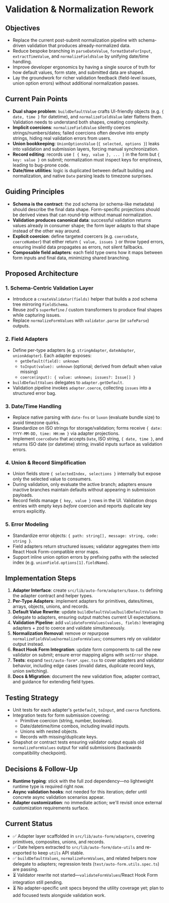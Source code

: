 # Validation & Normalization Rework

## Objectives

- Replace the current post-submit normalization pipeline with schema-driven validation that produces already-normalized data.
- Reduce bespoke branching in `parseDateValue`, `formatDateForInput`, `extractTimeValue`, and `normalizeFieldValue` by unifying date/time handling.
- Improve developer ergonomics by having a single source of truth for how default values, form state, and submitted data are shaped.
- Lay the groundwork for richer validation feedback (field-level issues, union option errors) without additional normalization passes.

## Current Pain Points

- **Dual shape problem**: `buildDefaultValue` crafts UI-friendly objects (e.g. `{ date, time }` for datetime), and `normalizeFieldValue` later flattens them. Validation needs to understand both shapes, creating complexity.
- **Implicit coercions**: `normalizeFieldValue` silently coerces strings/numbers/dates; failed coercions often devolve into empty strings, hiding real validation errors from users.
- **Union bookkeeping**: `UnionOptionsValue` (`{ selected, options }`) leaks into validation and submission layers, forcing manual synchronization.
- **Record editing**: records use `[ { key, value }, ... ]` in the form but `{ key: value }` on submit; normalization must inspect keys for emptiness, leading to bug-prone code.
- **Date/time utilities**: logic is duplicated between default building and normalization, and native `Date` parsing leads to timezone surprises.

## Guiding Principles

- **Schema is the contract**: the zod schema (or schema-like metadata) should describe the final data shape. Form-specific projections should be derived views that can round-trip without manual normalization.
- **Validation produces canonical data**: successful validation returns values already in consumer shape; the form layer adapts to that shape instead of the other way around.
- **Explicit coercion**: define targeted coercers (e.g. `coerceDate`, `coerceNumber`) that either return `{ value, issues }` or throw typed errors, ensuring invalid data propagates as errors, not silent fallbacks.
- **Composable field adapters**: each field type owns how it maps between form inputs and final data, minimizing shared branching.

## Proposed Architecture

### 1. Schema-Centric Validation Layer

- Introduce a `createValidator(fields)` helper that builds a zod schema tree mirroring `FieldSchema`.
- Reuse zod's `superRefine` / custom transformers to produce final shapes while capturing issues.
- Replace `normalizeFormValues` with `validator.parse` (or `safeParse`) outputs.

### 2. Field Adapters

- Define per-type adapters (e.g. `stringAdapter`, `dateAdapter`, `unionAdapter`). Each adapter exposes:
  - `getDefault(field): unknown`
  - `toInput(value): unknown` (optional; derived from default when value missing)
  - `coerce(input): { value: unknown; issues?: Issue[] }`
- `buildDefaultValues` delegates to `adapter.getDefault`.
- Validation pipeline invokes `adapter.coerce`, collecting `issues` into a structured error bag.

### 3. Date/Time Handling

- Replace native parsing with `date-fns` or `luxon` (evaluate bundle size) to avoid timezone quirks.
- Standardize on ISO strings for storage/validation; forms receive `{ date: YYYY-MM-DD, time: HH:mm }` via adapter projections.
- Implement `coerceDate` that accepts `Date`, ISO string, `{ date, time }`, and returns ISO date (or datetime) string; invalid inputs surface as validation errors.

### 4. Union & Record Simplification

- Union fields store `{ selectedIndex, selections }` internally but expose only the selected value to consumers.
- During validation, only evaluate the active branch; adapters ensure inactive branches maintain defaults without appearing in submission payloads.
- Record fields manage `{ key, value }` rows in the UI. Validation drops entries with empty keys _before_ coercion and reports duplicate key errors explicitly.

### 5. Error Modeling

- Standardize error objects: `{ path: string[], message: string, code: string }`.
- Field adapters return structured issues; validator aggregates them into React Hook Form-compatible error maps.
- Support inline union option errors by prefixing paths with the selected index (e.g. `unionField.options[1].fieldName`).

## Implementation Steps

1. **Adapter Interface**: create `src/lib/auto-form/adapters/base.ts` defining the adapter contract and helper types.
2. **Per-Type Adapters**: implement adapters for primitives, dates/times, arrays, objects, unions, and records.
3. **Default Value Rewrite**: update `buildDefaultValue`/`buildDefaultValues` to delegate to adapters, ensuring output matches current UI expectations.
4. **Validation Pipeline**: add `validateFormValues(values, fields)` leveraging adapters + zod to coerce and validate simultaneously.
5. **Normalization Removal**: remove or repurpose `normalizeFieldValue`/`normalizeFormValues`; consumers rely on validator output instead.
6. **React Hook Form Integration**: update form components to call the new validator on submit; ensure error mapping aligns with `setError` shape.
7. **Tests**: expand `test/auto-form*.spec.tsx` to cover adapters and validator behavior, including edge cases (invalid dates, duplicate record keys, union switching).
8. **Docs & Migration**: document the new validation flow, adapter contract, and guidance for extending field types.

## Testing Strategy

- Unit tests for each adapter's `getDefault`, `toInput`, and `coerce` functions.
- Integration tests for form submission covering:
  - Primitive coercion (string, number, boolean).
  - Date/datetime/time combos, including invalid inputs.
  - Unions with nested objects.
  - Records with missing/duplicate keys.
- Snapshot or contract tests ensuring validator output equals old `normalizeFormValues` output for valid submissions (backwards compatibility checkpoint).

## Decisions & Follow-Up

- **Runtime typing**: stick with the full zod dependency—no lightweight runtime type is required right now.
- **Async validation hooks**: not needed for this iteration; defer until concrete async validation scenarios appear.
- **Adapter customization**: no immediate action; we'll revisit once external customization requirements surface.

## Current Status

- ✅ Adapter layer scaffolded in `src/lib/auto-form/adapters`, covering primitives, composites, unions, and records.
- ✅ Date helpers extracted to `src/lib/auto-form/date-utils` and re-exported to keep `utils` API stable.
- ✅ `buildDefaultValues`, `normalizeFormValues`, and related helpers now delegate to adapters; regression tests (`test/auto-form.utils.spec.ts`) are passing.
- ⏳ Validator rewrite not started—`validateFormValues`/React Hook Form integration still pending.
- ⏳ No adapter-specific unit specs beyond the utility coverage yet; plan to add focused tests alongside validation work.
